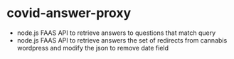 # covid-answer-proxy

- node.js FAAS API to retrieve answers to questions that match query
- node.js FAAS API to retrieve answers the set of redirects from cannabis wordpress and modify the json to remove date field
